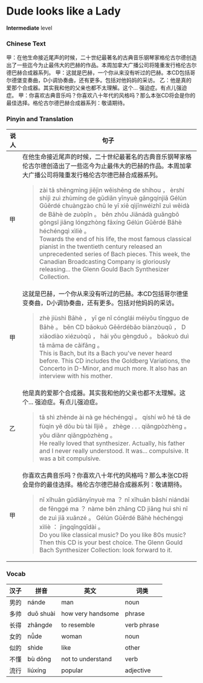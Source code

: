# Dude looks like a Lady
**Intermediate** level
### Chinese Text
甲：在他生命接近尾声的时候，二十世纪最著名的古典音乐钢琴家格伦古尔德创造出了一些迄今为止最伟大的巴赫的作品。本周加拿大广播公司将隆重发行格伦古尔德巴赫合成器系列。
甲：这就是巴赫，一个你从来没有听过的巴赫。本CD包括哥尔德堡变奏曲，D小调协奏曲，还有更多。包括对他妈妈的采访。
乙：他是真的爱那个合成器。其实我和他的父亲也都不太理解。这个... 强迫症。有点儿强迫症。
甲：你喜欢古典音乐吗？你喜欢八十年代的风格吗？那么本张CD将会是你的最佳选择。格伦古尔德巴赫合成器系列：敬请期待。

### Pinyin and Translation
|说人|句子|
|----|----|
|甲|在他生命接近尾声的时候，二十世纪最著名的古典音乐钢琴家格伦古尔德创造出了一些迄今为止最伟大的巴赫的作品。本周加拿大广播公司将隆重发行格伦古尔德巴赫合成器系列。<blockquote>zài tā shēngmìng jiējìn  wěishēng de shíhou ， èrshí shìjì zuì zhùmíng de gǔdiǎn yīnyuè gāngqínjiā Gélún Gǔěrdé chuàngzào chū le yī xiē qìjīnwéizhǐ zuì wěidà de Bāhè de zuòpǐn 。 běn zhōu Jiānádà guǎngbō gōngsī jiāng lóngzhòng fāxíng Gélún Gǔěrdé Bāhè héchéngqì xìliè 。<br />Towards the end of his life, the most famous classical pianist in the twentieth century released an unprecedented series of Bach pieces. This week, the Canadian Broadcasting Company is gloriously releasing... the Glenn Gould Bach Synthesizer Collection.</blockquote>|
|甲|这就是巴赫，一个你从来没有听过的巴赫。本CD包括哥尔德堡变奏曲，D小调协奏曲，还有更多。包括对他妈妈的采访。<blockquote>zhè jiùshì Bāhè ， yī ge nǐ cónglái méiyǒu tīngguo de Bāhè 。 běn CD bāokuò Gēěrdébǎo biànzòuqǔ ， D xiǎodiào xiézuòqū ， hái yǒu gèngduō 。 bāokuò duì tā māma de cǎifǎng 。<br />This is Bach, but its a Bach you've never heard before. This CD includes the Goldberg Variations, the Concerto in D-Minor, and much more. It also has an interview with his mother.</blockquote>|
|乙|他是真的爱那个合成器。其实我和他的父亲也都不太理解。这个... 强迫症。有点儿强迫症。<blockquote>tā shì zhēnde ài nà ge héchéngqì 。 qíshí wǒ hé tā de fùqin yě dōu bù tài lǐjiě 。 zhège . . .  qiǎngpòzhèng 。 yǒu  diǎnr qiǎngpòzhèng 。<br />He really loved that synthesizer. Actually, his father and I never really understood. It was... compulsive. It was a bit compulsive.</blockquote>|
|甲|你喜欢古典音乐吗？你喜欢八十年代的风格吗？那么本张CD将会是你的最佳选择。格伦古尔德巴赫合成器系列：敬请期待。<blockquote>nǐ xǐhuān gǔdiǎnyīnyuè ma ？ nǐ xǐhuān bāshí niándài de fēnggé ma ？ nàme běn zhāng CD jiāng huì shì nǐ de zuì jiā xuǎnzé 。 Gélún Gǔěrdé Bāhè héchéngqì xìliè ： jìngqǐngqīdài 。<br />Do you like classical music? Do you like 80s music? Then this CD is your best choice. The Glenn Gould Bach Synthesizer Collection: look forward to it.</blockquote>|
### Vocab
|汉子|拼音|英文|词类|
|----|----|----|----|
|男的|nánde|man|noun|
|多帅|duō shuài|how very handsome|phrase|
|长得|zhǎngde|to resemble|verb phrase|
|女的|nǚde|woman|noun|
|似的|shìde|like|other|
|不懂|bù dǒng|not to understand|verb|
|流行|liúxíng|popular|adjective|